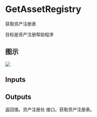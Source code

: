 # GetAssetRegistry

获取资产注册表

目标是资产注册帮助程序

## 图示

![]($-20221218-18003149.png)

## Inputs

## Outputs

返回值。资产注册处 接口。获取资产注册表。
